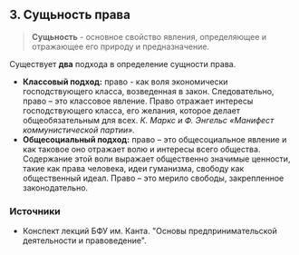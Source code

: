 ## 3. Сущьность права

> **Сущьность** - основное свойство явления, определяющее и отражающее его природу и предназначение.

Существует **два** подхода в определение сущности права.

- **Классовый подход:** право - как воля экономически господствующего класса, возведенная в закон.
  Следовательно, право – это классовое явление. Право отражает интересы господствующего класса, его желания, которое делает общеобязательным для всех.
  *К. Маркс и Ф. Энгельс  «Манифест коммунистической партии».*
- **Общесоциальный подход:** право – это общесоциальное явление и как таковое оно отражает волю и интересы всего общества.
  Содержание этой воли выражает общественно значимые ценности, такие как права человека, идеи гуманизма, свободу как общественный идеал. Право – это мерило свободы, закрепленное законодательно.

### Источники

- Конспект лекций БФУ им. Канта. "Основы предпринимательской деятельности и правоведение".